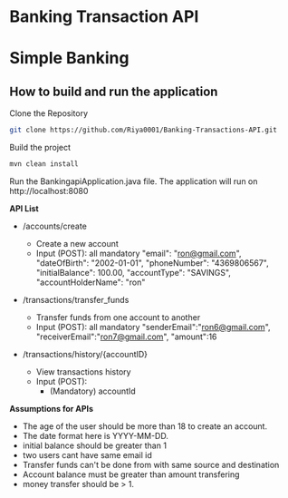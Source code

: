 # Banking Transaction API
# Simple Banking

## How to build and run the application

Clone the Repository

```bash
git clone https://github.com/Riya0001/Banking-Transactions-API.git
```
 

Build the project

```bash
mvn clean install
```

Run the BankingapiApplication.java file. The application will run on http://localhost:8080

**API List**

- /accounts/create
  - Create a new account
  - Input (POST): all mandatory
    "email": "ron@gmail.com",
    "dateOfBirth": "2002-01-01",
    "phoneNumber": "4369806567",
    "initialBalance": 100.00,
    "accountType": "SAVINGS",
    "accountHolderName": "ron"
    
- /transactions/transfer_funds 
  - Transfer funds from one account to another
  - Input (POST): all mandatory
    "senderEmail":"ron6@gmail.com",
    "receiverEmail":"ron7@gmail.com",
    "amount":16

- /transactions/history/{accountID}
  - View transactions history
  - Input (POST):
      - (Mandatory) accountId

**Assumptions for APIs**
- The age of the user should be more than 18 to create an account.
- The date format here is YYYY-MM-DD.
- initial balance should be greater than 1
- two users cant have same email id
- Transfer funds can't be done from with same source and destination
- Account balance must be greater than amount transfering
- money transfer should be > 1.
